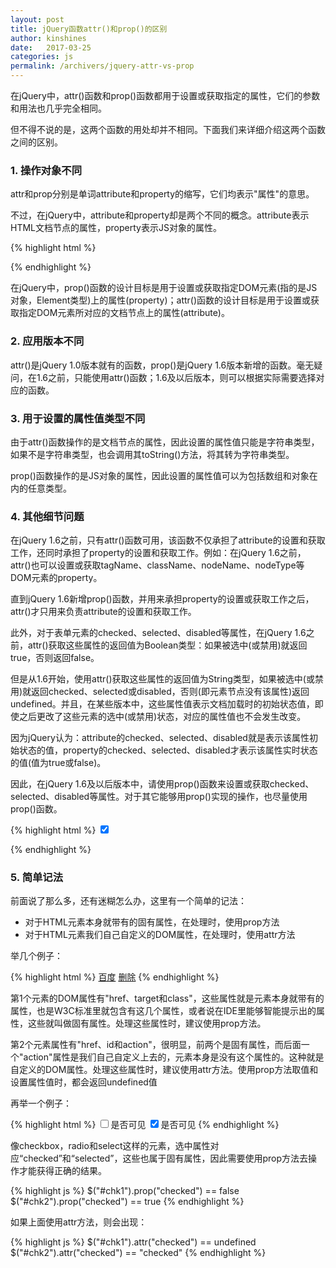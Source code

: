 ```yaml
---
layout: post
title: jQuery函数attr()和prop()的区别
author: kinshines
date:   2017-03-25
categories: js
permalink: /archivers/jquery-attr-vs-prop
---
```


<p class="lead"> 在jQuery中，attr()函数和prop()函数都用于设置或获取指定的属性，它们的参数和用法也几乎完全相同。

但不得不说的是，这两个函数的用处却并不相同。下面我们来详细介绍这两个函数之间的区别。</p>

### 1. 操作对象不同
attr和prop分别是单词attribute和property的缩写，它们均表示"属性"的意思。

不过，在jQuery中，attribute和property却是两个不同的概念。attribute表示HTML文档节点的属性，property表示JS对象的属性。

{% highlight html %}
<!-- 这里的id、class、data_id均是该元素文档节点的attribute -->
<div id="message" class="test" data_id="123"></div>

<script type="text/javascript">
// 这里的name、age、url均是obj的property
var obj = { name: "CodePlayer", age: 18, url: "http://www.365mini.com/" };
</script>
{% endhighlight %}

在jQuery中，prop()函数的设计目标是用于设置或获取指定DOM元素(指的是JS对象，Element类型)上的属性(property)；attr()函数的设计目标是用于设置或获取指定DOM元素所对应的文档节点上的属性(attribute)。

### 2. 应用版本不同

attr()是jQuery 1.0版本就有的函数，prop()是jQuery 1.6版本新增的函数。毫无疑问，在1.6之前，只能使用attr()函数；1.6及以后版本，则可以根据实际需要选择对应的函数。

### 3. 用于设置的属性值类型不同
由于attr()函数操作的是文档节点的属性，因此设置的属性值只能是字符串类型，如果不是字符串类型，也会调用其toString()方法，将其转为字符串类型。

prop()函数操作的是JS对象的属性，因此设置的属性值可以为包括数组和对象在内的任意类型。

### 4. 其他细节问题
在jQuery 1.6之前，只有attr()函数可用，该函数不仅承担了attribute的设置和获取工作，还同时承担了property的设置和获取工作。例如：在jQuery 1.6之前，attr()也可以设置或获取tagName、className、nodeName、nodeType等DOM元素的property。

直到jQuery 1.6新增prop()函数，并用来承担property的设置或获取工作之后，attr()才只用来负责attribute的设置和获取工作。

此外，对于表单元素的checked、selected、disabled等属性，在jQuery 1.6之前，attr()获取这些属性的返回值为Boolean类型：如果被选中(或禁用)就返回true，否则返回false。

但是从1.6开始，使用attr()获取这些属性的返回值为String类型，如果被选中(或禁用)就返回checked、selected或disabled，否则(即元素节点没有该属性)返回undefined。并且，在某些版本中，这些属性值表示文档加载时的初始状态值，即使之后更改了这些元素的选中(或禁用)状态，对应的属性值也不会发生改变。

因为jQuery认为：attribute的checked、selected、disabled就是表示该属性初始状态的值，property的checked、selected、disabled才表示该属性实时状态的值(值为true或false)。

因此，在jQuery 1.6及以后版本中，请使用prop()函数来设置或获取checked、selected、disabled等属性。对于其它能够用prop()实现的操作，也尽量使用prop()函数。

{% highlight html %}
<input id="uid" type="checkbox" checked="checked" value="1">

<script type="text/javascript">
// 当前jQuery版本为1.11.1
var uid = document.getElementById("uid");
var $uid = $(uid);

document.writeln( $uid.attr("checked") ); // checked
document.writeln( $uid.prop("checked") ); // true

// 取消复选框uid的选中(将其设为false即可)
// 相当于 uid.checked = false;
$uid.prop("checked", false);

// attr()获取的是初始状态的值，即使取消了选中，也不会改变
document.writeln( $uid.attr("checked") ); // checked
// prop()获取的值已经发生变化
document.writeln( $uid.prop("checked") ); // false
</script>
{% endhighlight %}

### 5. 简单记法
前面说了那么多，还有迷糊怎么办，这里有一个简单的记法：
* 对于HTML元素本身就带有的固有属性，在处理时，使用prop方法
* 对于HTML元素我们自己自定义的DOM属性，在处理时，使用attr方法

举几个例子：

{% highlight html %}
<a href="http://www.baidu.com" target="_self" class="btn">百度</a>
<a href="#" id="link1" action="delete">删除</a>
{% endhighlight %}

第1个<a>元素的DOM属性有"href、target和class"，这些属性就是<a>元素本身就带有的属性，也是W3C标准里就包含有这几个属性，或者说在IDE里能够智能提示出的属性，这些就叫做固有属性。处理这些属性时，建议使用prop方法。

第2个<a>元素属性有"href、id和action"，很明显，前两个是固有属性，而后面一个"action"属性是我们自己自定义上去的，<a>元素本身是没有这个属性的。这种就是自定义的DOM属性。处理这些属性时，建议使用attr方法。使用prop方法取值和设置属性值时，都会返回undefined值

再举一个例子：

{% highlight html %}
<input id="chk1" type="checkbox" />是否可见
<input id="chk2" type="checkbox" checked="checked" />是否可见
{% endhighlight %}

像checkbox，radio和select这样的元素，选中属性对应“checked”和“selected”，这些也属于固有属性，因此需要使用prop方法去操作才能获得正确的结果。

{% highlight js %}
$("#chk1").prop("checked") == false
$("#chk2").prop("checked") == true
{% endhighlight %}

如果上面使用attr方法，则会出现：

{% highlight js %}
$("#chk1").attr("checked") == undefined
$("#chk2").attr("checked") == "checked"
{% endhighlight %}